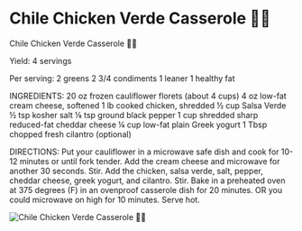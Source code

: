 # Chile Chicken Verde Casserole 👀😋

Chile Chicken Verde Casserole 👀😋

Yield:
4 servings

Per serving:
2 greens
2 3/4 condiments
1 leaner
1 healthy fat

INGREDIENTS:
20 oz frozen cauliflower florets (about 4 cups)
4 oz low-fat cream cheese, softened
1 lb cooked chicken, shredded
½ cup Salsa Verde
½ tsp kosher salt
⅛ tsp ground black pepper
1 cup shredded sharp reduced-fat cheddar cheese
¼ cup low-fat plain Greek yogurt
1 Tbsp chopped fresh cilantro (optional)

DIRECTIONS:
Put your cauliflower in a microwave safe dish and cook for 10-12 minutes or until fork tender. Add the cream cheese and microwave for another 30 seconds. Stir.
Add the chicken, salsa verde, salt, pepper, cheddar cheese, greek yogurt, and cilantro. Stir.
Bake in a preheated oven at 375 degrees (F) in an ovenproof casserole dish for 20 minutes. OR you could microwave on high for 10 minutes.
Serve hot.

![Chile Chicken Verde Casserole 👀😋](/images/Chile%20Chicken%20Verde%20Casserole%20👀😋.png)

